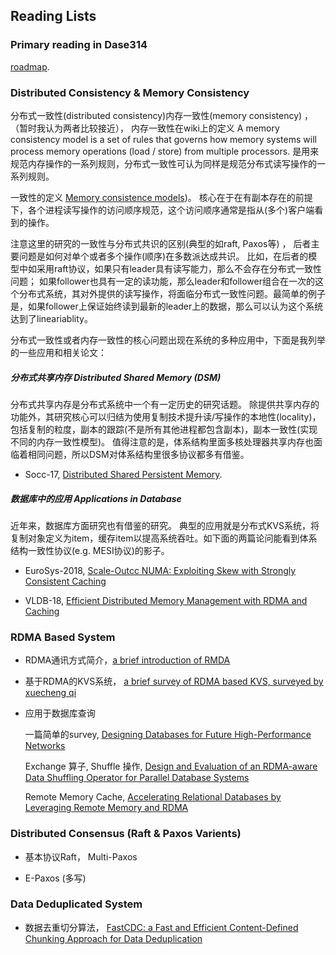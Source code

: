 ## Reading Lists

### Primary reading in Dase314

[roadmap](http://note.youdao.com/noteshare?id=8295f97258144fbedf30b55216369271&sub=WEB11c0885aac4a1eb71fbd5a83e14ff4a8).

### Distributed Consistency & Memory Consistency

分布式一致性(distributed consistency)内存一致性(memory consistency) ，（暂时我认为两者比较接近）， 内存一致性在wiki上的定义 A memory consistency model is a set of rules that governs how memory systems will process memory operations (load / store) from multiple processors. 是用来规范内存操作的一系列规则，分布式一致性可认为同样是规范分布式读写操作的一系列规则。

一致性的定义 [Memory consistence models](https://people.cs.pitt.edu/~jacklange/teaching/cs2510-f15/obsolete_lectures/07.2-Consistency%20Models.pdf))。 核心在于在有副本存在的前提下，各个进程读写操作的访问顺序规范，这个访问顺序通常是指从(多个)客户端看到的操作。

注意这里的研究的一致性与分布式共识的区别(典型的如raft, Paxos等) ， 后者主要问题是如何对单个或者多个操作(顺序)在多数派达成共识。 比如，在后者的模型中如采用raft协议，如果只有leader具有读写能力，那么不会存在分布式一致性问题； 如果follower也具有一定的读功能，那么leader和follower组合在一次的这个分布式系统，其对外提供的读写操作，将面临分布式一致性问题。最简单的例子是，如果follower上保证始终读到最新的leader上的数据，那么可以认为这个系统达到了lineariablity。 

分布式一致性或者内存一致性的核心问题出现在系统的多种应用中，下面是我列举的一些应用和相关论文：

##### 分布式共享内存 Distributed Shared Memory (DSM)

 分布式共享内存是分布式系统中一个有一定历史的研究话题。 除提供共享内存的功能外，其研究核心可以归结为使用复制技术提升读/写操作的本地性(locality)，包括复制的粒度，副本的跟踪(不是所有其他进程都包含副本)，副本一致性(实现不同的内存一致性模型)。 值得注意的是，体系结构里面多核处理器共享内存也面临着相同问题，所以DSM对体系结构里很多协议都多有借鉴。
 
 * Socc-17,  [Distributed Shared Persistent Memory](https://engineering.purdue.edu/WukLab/hotpot-socc17.pdf).
 
##### 数据库中的应用 Applications in Database
 
近年来，数据库方面研究也有借鉴的研究。 典型的应用就是分布式KVS系统，将复制对象定义为item，缓存item以提高系统吞吐。如下面的两篇论问能看到体系结构一致性协议(e.g. MESI协议)的影子。
 
* EuroSys-2018,  [Scale-Outcc NUMA: Exploiting Skew with Strongly Consistent Caching](http://homepages.inf.ed.ac.uk/s1372211/pub/eurosys18.pdf) 

* VLDB-18, [Efficient Distributed Memory Management with RDMA and
Caching](http://www.vldb.org/pvldb/vol11/p1604-cai.pdf)


### RDMA Based System

* RDMA通讯方式简介，[a brief introduction of RMDA](rdma_introduction.md)

* 基于RDMA的KVS系统， [a brief survey of RDMA based KVS, surveyed by xuecheng qi](rdma_kvs.md)


* 应用于数据库查询
   
  一篇简单的survey, [Designing Databases for Future High-Performance Networks](https://htor.inf.ethz.ch/publications/img/barthels-databases-for-hpc-networks.pdf)
     
  Exchange 算子, Shuffle 操作, [Design and Evaluation of an RDMA-aware Data
Shuffling Operator for Parallel Database Systems](https://web.cse.ohio-state.edu/~blanas.2/files/eurosys2017_rdmashuffling.pdf)
       
  Remote Memory Cache, [Accelerating Relational Databases by Leveraging Remote
Memory and RDMA](http://www.audentia-gestion.fr/MICROSOFT/p416-li.pdf)


### Distributed Consensus (Raft & Paxos Varients)

* 基本协议Raft， Multi-Paxos

* E-Paxos (多写)



### Data Deduplicated System

* 数据去重切分算法， [FastCDC: a Fast and Efficient Content-Defined
Chunking Approach for Data Deduplication](https://www.usenix.org/system/files/conference/atc16/atc16-paper-xia.pdf)







